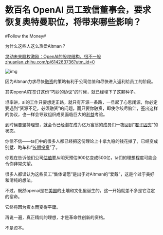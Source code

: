 # 数百名 OpenAI 员工致信董事会，要求恢复奥特曼职位，将带来哪些影响？

\#Follow the Money#

为什么这些人这么热爱Altman？

[灵动未来股权激励：OpenAI的股权结构，很不一般zhuanlan.zhihu.com/p/614263736?utm_id=0](https://zhuanlan.zhihu.com/p/614263736?utm_id=0)



![img](https://picx.zhimg.com/80/v2-d6e61f807758f3ba90c5bb1947ffc51c_720w.webp?source=2c26e567)

因为Altman力求尽快[融资](https://www.zhihu.com/search?q=融资&search_source=Entity&hybrid_search_source=Entity&hybrid_search_extra={"sourceType"%3A"answer"%2C"sourceId"%3A3296271966})的策略有利于公司估值和尽快进入返利给员工的阶段。

其实openAI在签订这份“巧妙的协议”的时候，就已经埋下了这颗种子。

坦率讲，ai的工作只要想走正路，就只有开源一条路，一旦起了心思闭源，你必定要遇到“资源不足，必须融资”的问题，而只要你融资，即使你绞尽脑汁，签出这样的协议，也一样会导致组织成员面临巨大的[利益](https://www.zhihu.com/search?q=利益&search_source=Entity&hybrid_search_source=Entity&hybrid_search_extra={"sourceType"%3A"answer"%2C"sourceId"%3A3296271966})考验。

到时候要坚持理想，就会令已经潜在成为亿万富翁的成员们一夜回到“[君子固穷](https://www.zhihu.com/search?q=君子固穷&search_source=Entity&hybrid_search_source=Entity&hybrid_search_extra={"sourceType"%3A"answer"%2C"sourceId"%3A3296271966})”的状态。

你信不信——ta们中的很多人都已经把这份理论上十拿九稳的钱花掉了，已经变成别墅、跑车和“[长期投资](https://www.zhihu.com/search?q=长期投资&search_source=Entity&hybrid_search_source=Entity&hybrid_search_extra={"sourceType"%3A"answer"%2C"sourceId"%3A3296271966})”了。

你现在告诉他们公司[估值](https://www.zhihu.com/search?q=估值&search_source=Entity&hybrid_search_source=Entity&hybrid_search_extra={"sourceType"%3A"answer"%2C"sourceId"%3A3296271966})要从明天预估900亿变成500亿，ta们的理想程度可能会令你非常失望。

很多人都误认为这些员工“集体请愿”是出于对Altman的“爱戴”，这是个过于美好和清纯的想法。

不过，既然openai是在[美国](https://www.zhihu.com/search?q=美国&search_source=Entity&hybrid_search_source=Entity&hybrid_search_extra={"sourceType"%3A"answer"%2C"sourceId"%3A3296271966})的土壤和文化里诞生的，这一开始就差不多是它注定的宿命。

它终将因为资本而变得平庸。

再说一遍，真正精纯的理想，才是革命性创新的资格。

不是资本。

